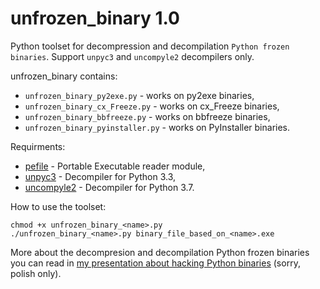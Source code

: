 unfrozen_binary 1.0
===================

Python toolset for decompression and decompilation `Python frozen binaries`. Support `unpyc3` and `uncompyle2` decompilers only.  

unfrozen_binary contains:

* `unfrozen_binary_py2exe.py` - works on py2exe binaries,
* `unfrozen_binary_cx_Freeze.py` - works on cx_Freeze binaries,
* `unfrozen_binary_bbfreeze.py` - works on bbfreeze binaries,
* `unfrozen_binary_pyinstaller.py` - works on PyInstaller binaries.

Requirments:

* [pefile](https://pypi.python.org/pypi/pefile) - Portable Executable reader module,
* [unpyc3](https://github.com/figment/unpyc3) - Decompiler for Python 3.3,
* [uncompyle2](https://github.com/wibiti/uncompyle2) - Decompiler for Python 3.7.

How to use the toolset:

```
chmod +x unfrozen_binary_<name>.py
./unfrozen_binary_<name>.py binary_file_based_on_<name>.exe
```

More about the decompresion and decompilation Python frozen binaries you can read in [my presentation about hacking Python binaries](https://github.com/PyStok/PyStok-1/tree/master/Hackowanie%20zamro%C5%BConych%20binari%C3%B3w) (sorry, polish only).
